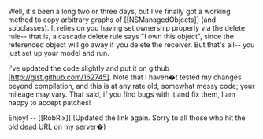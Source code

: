 

Well, it's been a long two or three days, but I've finally got a working method to copy arbitrary graphs of [[NSManagedObjects]] (and subclasses). It relies on you having set ownership properly via the delete rule-- that is, a cascade delete rule says "I own this object", since the referenced object will go away if you delete the receiver. But that's all-- you just set up your model and run.

I've updated the code slightly and put it on github [http://gist.github.com/162745]. Note that I haven�t tested my changes beyond compilation, and this is at any rate old, somewhat messy code; your mileage may vary. That said, if you find bugs with it and fix them, I am happy to accept patches!

Enjoy! -- [[RobRix]] (Updated the link again. Sorry to all those who hit the old dead URL on my server�)